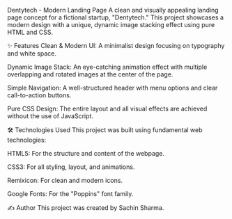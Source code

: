 Dentytech - Modern Landing Page
A clean and visually appealing landing page concept for a fictional startup, "Dentytech." This project showcases a modern design with a unique, dynamic image stacking effect using pure HTML and CSS.

✨ Features
Clean & Modern UI: A minimalist design focusing on typography and white space.

Dynamic Image Stack: An eye-catching animation effect with multiple overlapping and rotated images at the center of the page.

Simple Navigation: A well-structured header with menu options and clear call-to-action buttons.

Pure CSS Design: The entire layout and all visual effects are achieved without the use of JavaScript.

🛠️ Technologies Used
This project was built using fundamental web technologies:

HTML5: For the structure and content of the webpage.

CSS3: For all styling, layout, and animations.

Remixicon: For clean and modern icons.

Google Fonts: For the "Poppins" font family.

✍️ Author
This project was created by Sachin Sharma.
